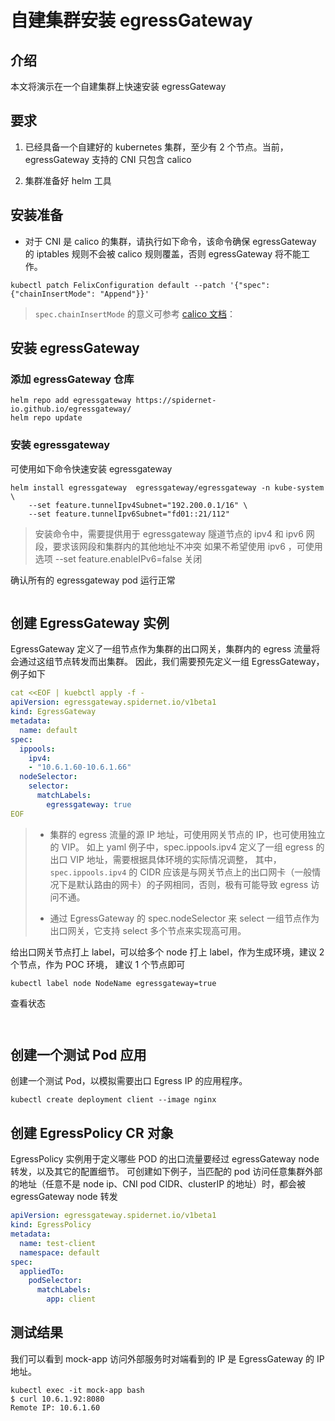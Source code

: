 # 自建集群安装 egressGateway

## 介绍

本文将演示在一个自建集群上快速安装 egressGateway

## 要求

1. 已经具备一个自建好的 kubernetes 集群，至少有 2 个节点。当前，egressGateway 支持的 CNI 只包含 calico

2. 集群准备好 helm 工具

## 安装准备

* 对于 CNI 是 calico 的集群，请执行如下命令，该命令确保 egressGateway 的 iptables 规则不会被 calico 规则覆盖，否则 egressGateway 将不能工作。

```shell
kubectl patch FelixConfiguration default --patch '{"spec": {"chainInsertMode": "Append"}}'
```

> `spec.chainInsertMode` 的意义可参考 [calico 文档](https://projectcalico.docs.tigera.io/reference/resources/felixconfig)：

## 安装 egressGateway

### 添加 egressGateway 仓库

```shell
helm repo add egressgateway https://spidernet-io.github.io/egressgateway/
helm repo update
```

### 安装 egressgateway

可使用如下命令快速安装 egressgateway

```shell
helm install egressgateway  egressgateway/egressgateway -n kube-system \
	--set feature.tunnelIpv4Subnet="192.200.0.1/16" \
	--set feature.tunnelIpv6Subnet="fd01::21/112"
```

> 安装命令中，需要提供用于 egressgateway 隧道节点的 ipv4 和 ipv6 网段，要求该网段和集群内的其他地址不冲突
> 如果不希望使用 ipv6 ，可使用选项 --set feature.enableIPv6=false 关闭

确认所有的 egressgateway pod 运行正常

```shell

```

## 创建 EgressGateway 实例

EgressGateway 定义了一组节点作为集群的出口网关，集群内的 egress 流量将会通过这组节点转发而出集群。
因此，我们需要预先定义一组 EgressGateway，例子如下

```yaml
cat <<EOF | kuebctl apply -f -
apiVersion: egressgateway.spidernet.io/v1beta1
kind: EgressGateway
metadata:
  name: default
spec:
  ippools:
    ipv4:
    - "10.6.1.60-10.6.1.66"
  nodeSelector:
    selector:
      matchLabels:
        egressgateway: true
EOF
``` 

> * 集群的 egress 流量的源 IP 地址，可使用网关节点的 IP，也可使用独立的 VIP。 
> 如上 yaml 例子中，spec.ippools.ipv4 定义了一组 egress 的 出口 VIP 地址，需要根据具体环境的实际情况调整，
> 其中，`spec.ippools.ipv4` 的 CIDR 应该是与网关节点上的出口网卡（一般情况下是默认路由的网卡）的子网相同，否则，极有可能导致 egress 访问不通。
> 
> * 通过 EgressGateway 的 spec.nodeSelector 来 select 一组节点作为出口网关，它支持 select 多个节点来实现高可用。

给出口网关节点打上 label，可以给多个 node 打上 label，作为生成环境，建议 2 个节点，作为 POC 环境， 建议 1 个节点即可

```shell
kubectl label node NodeName egressgateway=true
```

查看状态
```shell


```

## 创建一个测试 Pod 应用

创建一个测试 Pod，以模拟需要出口 Egress IP 的应用程序。

```shell
kubectl create deployment client --image nginx
```

## 创建 EgressPolicy CR 对象

EgressPolicy 实例用于定义哪些 POD 的出口流量要经过 egressGateway node 转发，以及其它的配置细节。
可创建如下例子，当匹配的 pod 访问任意集群外部的地址（任意不是 node ip、CNI pod CIDR、clusterIP 的地址）时，都会被 egressGateway node 转发

```yaml
apiVersion: egressgateway.spidernet.io/v1beta1
kind: EgressPolicy
metadata:
  name: test-client
  namespace: default
spec:
  appliedTo:
    podSelector:
      matchLabels:
        app: client
```

## 测试结果

我们可以看到 mock-app 访问外部服务时对端看到的 IP 是 EgressGateway 的 IP 地址。

```shell
kubectl exec -it mock-app bash
$ curl 10.6.1.92:8080
Remote IP: 10.6.1.60
```
